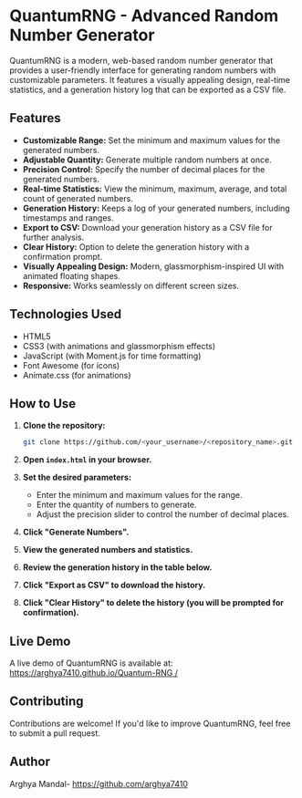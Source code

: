 # QuantumRNG - Advanced Random Number Generator

QuantumRNG is a modern, web-based random number generator that provides a user-friendly interface for generating random numbers with customizable parameters. It features a visually appealing design, real-time statistics, and a generation history log that can be exported as a CSV file.

## Features

*   **Customizable Range:** Set the minimum and maximum values for the generated numbers.
*   **Adjustable Quantity:** Generate multiple random numbers at once.
*   **Precision Control:** Specify the number of decimal places for the generated numbers.
*   **Real-time Statistics:** View the minimum, maximum, average, and total count of generated numbers.
*   **Generation History:** Keeps a log of your generated numbers, including timestamps and ranges.
*   **Export to CSV:** Download your generation history as a CSV file for further analysis.
*   **Clear History:** Option to delete the generation history with a confirmation prompt.
*   **Visually Appealing Design:** Modern, glassmorphism-inspired UI with animated floating shapes.
*   **Responsive:** Works seamlessly on different screen sizes.

## Technologies Used

*   HTML5
*   CSS3 (with animations and glassmorphism effects)
*   JavaScript (with Moment.js for time formatting)
*   Font Awesome (for icons)
*   Animate.css (for animations)

## How to Use

1. **Clone the repository:**

    ```bash
    git clone https://github.com/<your_username>/<repository_name>.git
    ```

2. **Open `index.html` in your browser.**

3. **Set the desired parameters:**
    *   Enter the minimum and maximum values for the range.
    *   Enter the quantity of numbers to generate.
    *   Adjust the precision slider to control the number of decimal places.

4. **Click "Generate Numbers".**

5. **View the generated numbers and statistics.**

6. **Review the generation history in the table below.**

7. **Click "Export as CSV" to download the history.**

8. **Click "Clear History" to delete the history (you will be prompted for confirmation).**

## Live Demo

A live demo of QuantumRNG is available at: [https://arghya7410.github.io/Quantum-RNG
/](https://arghya7410.github.io/Quantum-RNG/)


## Contributing

Contributions are welcome! If you'd like to improve QuantumRNG, feel free to submit a pull request.


## Author

Arghya Mandal- https://github.com/arghya7410
